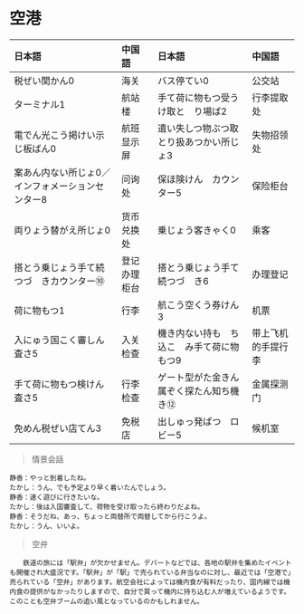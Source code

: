 # 空港

| 日本語                                                        | 中国語       | 日本語                                                 | 中国語             |
| :------------------------------------------------------------ | :----------- | :----------------------------------------------------- | :----------------- |
| <ruby>税ぜい関かん0</ruby>                                    | 海关         | <ruby>バス停てい0</ruby>                               | 公交站             |
| <ruby>ターミナル1</ruby>                                      | 航站楼       | <ruby>手て荷に物もつ受う　け取と　り場ば2</ruby>       | 行李提取处         |
| <ruby>電でん光こう掲けい示じ板ばん0</ruby>                    | 航班显示屏   | <ruby>遺い失しつ物ぶつ取とり扱あつかい所じょ3</ruby>   | 失物招领处         |
| <ruby>案あん内ない所じょ0／インフォメーションセンター8</ruby> | 问询处       | <ruby>保ほ険けん　カウンター5</ruby>                   | 保险柜台           |
| <ruby>両りょう替がえ所じょ0</ruby>                            | 货币兑换处   | <ruby>乗じょう客きゃく0</ruby>                         | 乘客               |
| <ruby>搭とう乗じょう手て続つづ　きカウンター⑩</ruby>          | 登记办理柜台 | <ruby>搭とう乗じょう手て続つづ　き6</ruby>             | 办理登记           |
| <ruby>荷に物もつ1</ruby>                                      | 行李         | <ruby>航こう空くう券けん3</ruby>                       | 机票               |
| <ruby>入にゅう国こく審しん査さ5</ruby>                        | 入关检查     | <ruby>機き内ない持も　ち込こ　み手て荷に物もつ9</ruby> | 带上飞机的手提行李 |
| <ruby>手て荷に物もつ検けん査さ5</ruby>                        | 行李检查     | <ruby>ゲート型がた金きん属ぞく探たん知ち機き⑫</ruby>   | 金属探测门         |
| <ruby>免めん税ぜい店てん3</ruby>                              | 免税店       | <ruby>出しゅっ発ぱつ　ロビー5</ruby>                   | 候机室             |

> 情景会話

```text
静香：やっと到着したね。
たかし：うん、でも予定より早く着いたんでしょう。
静香：速く遊びに行きたいな。
たかし：後は入国審査して、荷物を受け取ったら終わりだよね。
静香：そうだね、あっ、ちょっと両替所で両替してから行こうよ。
たかし：うん、いいよ。
```

> 空弁

```text
　　鉄道の旅には「駅弁」が欠かせません。デパートなどでは、各地の駅弁を集めたイベントも開催され大盛況です。「駅弁」が「駅」で売られている弁当なのに対し、最近では「空港で」売られている「空弁」があります。航空会社によっては機内食が有料だったり、国内線では機内食の提供がなかったりしますので、自分で買って機内に持ち込む人が増えているようです。このことも空弁ブームの追い風となっているのかもしれません。
```

